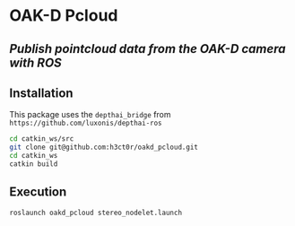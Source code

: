 # OAK-D Pcloud
## _Publish pointcloud data from the OAK-D camera with ROS_

## Installation

This package uses the `depthai_bridge` from `https://github.com/luxonis/depthai-ros`

```sh
cd catkin_ws/src
git clone git@github.com:h3ct0r/oakd_pcloud.git
cd catkin_ws
catkin build
```

## Execution

`roslaunch oakd_pcloud stereo_nodelet.launch`
